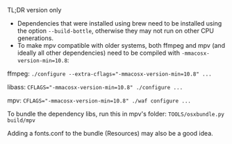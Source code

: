 TL;DR version only

* Dependencies that were installed using brew need to be installed using the option ``--build-bottle``, otherwise they may not run on other CPU generations.
* To make mpv compatible with older systems, both ffmpeg and mpv (and ideally all other dependencies) need to be compiled with ``-mmacosx-version-min=10.8``:

ffmpeg: ``./configure --extra-cflags="-mmacosx-version-min=10.8" ...``

libass: ``CFLAGS="-mmacosx-version-min=10.8" ./configure ...``

mpv: ``CFLAGS="-mmacosx-version-min=10.8" ./waf configure ...``


To bundle the dependency libs, run this in mpv's folder:
``TOOLS/osxbundle.py build/mpv``

Adding a fonts.conf to the bundle (Resources) may also be a good idea.